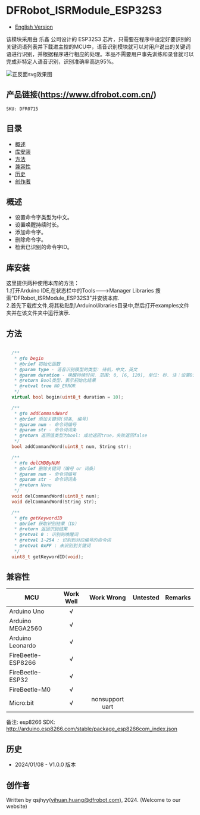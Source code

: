 # DFRobot_ISRModule_ESP32S3
- [English Version](./README.md)

该模块采用由 乐鑫 公司设计的 ESP32S3 芯片，只需要在程序中设定好要识别的关键词语列表并下载进主控的MCU中，语音识别模块就可以对用户说出的关键词语进行识别，并根据程序进行相应的处理。本品不需要用户事先训练和录音就可以完成非特定人语音识别，识别准确率高达95%。

![正反面svg效果图](./resources/images/DFR0715.png) 


## 产品链接(https://www.dfrobot.com.cn/)

    SKU: DFR0715


## 目录

* [概述](#概述)
* [库安装](#库安装)
* [方法](#方法)
* [兼容性](#兼容性y)
* [历史](#历史)
* [创作者](#创作者)


## 概述

  * 设置命令字类型为中文。
  * 设置唤醒持续时长。
  * 添加命令字。
  * 删除命令字。
  * 检索已识别的命令字ID。


## 库安装
这里提供两种使用本库的方法：<br>
1.打开Arduino IDE,在状态栏中的Tools--->Manager Libraries 搜索"DFRobot_ISRModule_ESP32S3"并安装本库.<br>
2.首先下载库文件,将其粘贴到\Arduino\libraries目录中,然后打开examples文件夹并在该文件夹中运行演示.<br>


## 方法

```C++

  /**
   * @fn begin
   * @brief 初始化函数
   * @param type - 语音识别模型的类型: 待机，中文，英文
   * @param duration - 唤醒持续时间. 范围: 0, [6, 120], 单位: 秒. 注：设置0为始终唤醒
   * @return Bool类型，表示初始化结果
   * @retval true NO_ERROR
   */
  virtual bool begin(uint8_t duration = 10);

  /**
   * @fn addCommandWord
   * @brief 添加关键词(词条, 编号)
   * @param num - 命令词编号
   * @param str - 命令词词条
   * @return 返回值类型为bool: 成功返回true，失败返回false
   */
  bool addCommandWord(uint8_t num, String str);

  /**
   * @fn delCMDByNUM
   * @brief 删除关键词（编号 or 词条）
   * @param num - 命令词编号
   * @param str - 命令词词条
   * @return None
   */
  void delCommandWord(uint8_t num);
  void delCommandWord(String str);

  /**
   * @fn getKeywordID
   * @brief 获取识别结果（ID）
   * @return 返回识别结果
   * @retval 0 : 识别到唤醒词
   * @retval 1~254 : 识别到对应编号的命令词
   * @retval 0xFF : 未识别到关键词
   */
  uint8_t getKeywordID(void);

```


## 兼容性

MCU                | Work Well    |   Work Wrong    | Untested    | Remarks
------------------ | :----------: | :-------------: | :---------: | :----:
Arduino Uno        |      √       |                 |             |
Arduino MEGA2560   |      √       |                 |             |
Arduino Leonardo   |      √       |                 |             |
FireBeetle-ESP8266 |      √       |                 |             |
FireBeetle-ESP32   |      √       |                 |             |
FireBeetle-M0      |      √       |                 |             |
Micro:bit          |      √       | nonsupport uart |             |

备注: esp8266 SDK: http://arduino.esp8266.com/stable/package_esp8266com_index.json


## 历史

- 2024/01/08 - V1.0.0 版本


## 创作者

Written by qsjhyy(yihuan.huang@dfrobot.com), 2024. (Welcome to our website)

